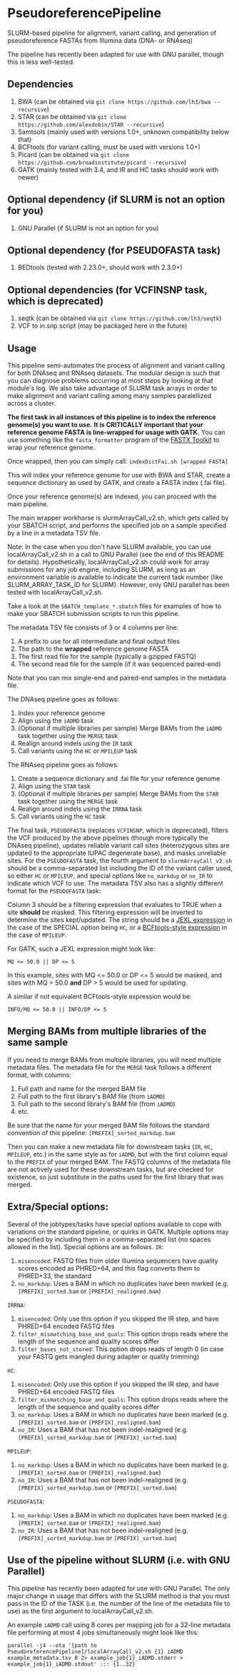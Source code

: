 # PseudoreferencePipeline
SLURM-based pipeline for alignment, variant calling, and generation of pseudoreference FASTAs from Illumina data (DNA- or RNAseq)

The pipeline has recently been adapted for use with GNU parallel, though this is less well-tested.

## Dependencies
1. BWA (can be obtained via `git clone https://github.com/lh3/bwa --recursive`)
1. STAR (can be obtained via `git clone https://github.com/alexdobin/STAR --recursive`)
1. Samtools (mainly used with versions 1.0+, unknown compatibility below that)
1. BCFtools (for variant calling, must be used with versions 1.0+)
1. Picard (can be obtained via `git clone https://github.com/broadinstitute/picard --recursive`)
1. GATK (mainly tested with 3.4, and IR and HC tasks should work with newer)

## Optional dependency (if SLURM is not an option for you)
1. GNU Parallel (if SLURM is not an option for you)

## Optional dependency (for PSEUDOFASTA task)
1. BEDtools (tested with 2.23.0+, should work with 2.3.0+)

## Optional dependencies (for VCFINSNP task, which is deprecated)
1. seqtk (can be obtained via `git clone https://github.com/lh3/seqtk`)
1. VCF to in.snp script (may be packaged here in the future)

## Usage
This pipeline semi-automates the process of alignment and variant calling for both DNAseq and RNAseq datasets.
The modular design is such that you can diagnose problems occurring at most steps by looking at that module's log.  We also take advantage of SLURM task arrays in order to make alignment and variant calling among many samples paralellized across a cluster.

**The first task in all instances of this pipeline is to index the reference genome(s) you want to use.**
**It is CRITICALLY important that your reference genome FASTA is line-wrapped for usage with GATK.**
You can use something like the `fasta_formatter` program of the 
[FASTX Toolkit](http://hannonlab.cshl.edu/fastx_toolkit/)
to wrap your reference genome.

Once wrapped, then you can simply call:
`indexDictFai.sh [wrapped FASTA]`

This will index your reference genome for use with BWA and STAR, create a sequence dictionary as used by GATK, and create a FASTA index (.fai file).

Once your reference genome(s) are indexed, you can proceed with the main pipeline.

The main wrapper workhorse is slurmArrayCall_v2.sh, which gets called by your SBATCH script, and performs the specified job on a sample specified by a line in a metadata TSV file.

Note: In the case when you don't have SLURM available, you can use localArrayCall_v2.sh in a call to GNU Parallel (see the end of this README for details). Hypothetically, localArrayCall_v2.sh could work for array submissions for any job engine, including SLURM, as long as an environment variable is available to indicate the current task number (like SLURM_ARRAY_TASK_ID for SLURM).  However, only GNU parallel has been tested with localArrayCall_v2.sh.

Take a look at the `SBATCH_template_*.sbatch` files for examples of how to make your SBATCH submission scripts to run this pipeline.

The metadata TSV file consists of 3 or 4 columns per line:
1. A prefix to use for all intermediate and final output files
1. The path to the **wrapped** reference genome FASTA
1. The first read file for the sample (typically a gzipped FASTQ)
1. The second read file for the sample (if it was sequenced paired-end)

Note that you can mix single-end and paired-end samples in the metadata file.

The DNAseq pipeline goes as follows:
1. Index your reference genome
1. Align using the `iADMD` task
1. (Optional if multiple libraries per sample) Merge BAMs from the `iADMD` task together using the `MERGE` task
1. Realign around indels using the `IR` task
1. Call variants using the `HC` or `MPILEUP` task

The RNAseq pipeline goes as follows:
1. Create a sequence dictionary and .fai file for your reference genome
1. Align using the `STAR` task
1. (Optional if multiple libraries per sample) Merge BAMs from the `STAR` task together using the `MERGE` task
1. Realign around indels using the `IRRNA` task
1. Call variants using the `HC` task

The final task, `PSEUDOFASTA` (replaces `VCFINSNP`, which is deprecated), filters the VCF produced by the above pipelines (though more typically the DNAseq pipeline), updates reliable variant call sites (heterozygous sites are updated to the appropriate IUPAC degenerate base), and masks unreliable sites. For the `PSEUDOFASTA` task, the fourth argument to `slurmArrayCall_v2.sh` should be a comma-separated list including the ID of the variant caller used, so either `HC` or `MPILEUP`, and special options like `no_markdup` or `no_IR` to indicate which VCF to use. The metadata TSV also has a slightly different format for the `PSEUDOFASTA` task:

Column 3 should be a filtering expression that evaluates to TRUE when a site **should** be masked. This filtering expression will be inverted to determine the sites kept/updated. The string should be a [JEXL expression](https://software.broadinstitute.org/gatk/documentation/article.php?id=1255) in the case of the SPECIAL option being `HC`, or a [BCFtools-style expression](https://samtools.github.io/bcftools/bcftools.html) in the case of `MPILEUP`.

For GATK, such a JEXL expression might look like:

`MQ <= 50.0 || DP <= 5`

In this example, sites with MQ <= 50.0 or DP <= 5 would be masked, and sites with MQ > 50.0 **and** DP > 5 would be used for updating.

A similar if not equivalent BCFtools-style expression would be:

`INFO/MQ <= 50.0 || INFO/DP <= 5`

## Merging BAMs from multiple libraries of the same sample

If you need to merge BAMs from multiple libraries, you will need multiple metadata files. The metadata file for the `MERGE` task follows a different format, with columns:
1. Full path and name for the merged BAM file
1. Full path to the first library's BAM file (from `iADMD`)
1. Full path to the second library's BAM file (from `iADMD`)
1. etc.

Be sure that the name for your merged BAM file follows the standard convention of this pipeline:
`[PREFIX]_sorted_markdup.bam`

Then you can make a new metadata file for downstream tasks (`IR`, `HC`, `MPILEUP`, etc.) in the same style as for `iADMD`, but with the first column equal to the `PREFIX` of your merged BAM.
The FASTQ columns of the metadata file are not actively used for these downstream tasks, but are checked for existence, so just substitute in the paths used for the first library that was merged.

## Extra/Special options:

Several of the jobtypes/tasks have special options available to cope with variations on the standard pipeline, or quirks in GATK. Multiple options may be specified by including them in a comma-separated list (no spaces allowed in the list). Special options are as follows.
`IR`:
1. `misencoded`: FASTQ files from older Illumina sequencers have quality scores encoded as PHRED+64, and this flag converts them to PHRED+33, the standard
1. `no_markdup`: Uses a BAM in which no duplicates have been marked (e.g. `[PREFIX]_sorted.bam` or `[PREFIX]_realigned.bam`)

`IRRNA`:
1. `misencoded`: Only use this option if you skipped the IR step, and have PHRED+64 encoded FASTQ files
1. `filter_mismatching_base_and_quals`: This option drops reads where the length of the sequence and quality scores differ
1. `filter_bases_not_stored`: This option drops reads of length 0 (in case your FASTQ gets mangled during adapter or quality trimming)

`HC`:
1. `misencoded`: Only use this option if you skipped the IR step, and have PHRED+64 encoded FASTQ files
1. `filter_mismatching_base_and_quals`: This option drops reads where the length of the sequence and quality scores differ
1. `no_markdup`: Uses a BAM in which no duplicates have been marked (e.g. `[PREFIX]_sorted.bam` or `[PREFIX]_realigned.bam`)
1. `no_IR`: Uses a BAM that has not been indel-realigned (e.g. `[PREFIX]_sorted_markdup.bam` or `[PREFIX]_sorted.bam`)

`MPILEUP`:
1. `no_markdup`: Uses a BAM in which no duplicates have been marked (e.g. `[PREFIX]_sorted.bam` or `[PREFIX]_realigned.bam`)
1. `no_IR`: Uses a BAM that has not been indel-realigned (e.g. `[PREFIX]_sorted_markdup.bam` or `[PREFIX]_sorted.bam`)

`PSEUDOFASTA`:
1. `no_markdup`: Uses a BAM in which no duplicates have been marked (e.g. `[PREFIX]_sorted.bam` or `[PREFIX]_realigned.bam`)
1. `no_IR`: Uses a BAM that has not been indel-realigned (e.g. `[PREFIX]_sorted_markdup.bam` or `[PREFIX]_sorted.bam`)

## Use of the pipeline without SLURM (i.e. with GNU Parallel)

This pipeline has recently been adapted for use with GNU Parallel. The only major change in usage that differs with the SLURM method is that you must pass in the ID of the TASK (i.e. the number of the line of the metadata file to use) as the first argument to localArrayCall_v2.sh.

An example `iADMD` call using 8 cores per mapping job for a 32-line metadata file performing at most 4 jobs simultaneously might look like this:

`parallel -j4 --eta '[path to PseudoreferencePipeline]/localArrayCall_v2.sh {1} iADMD example_metadata.tsv 8 2> example_job{1}_iADMD.stderr > example_job{1}_iADMD.stdout' ::: {1..32}`
